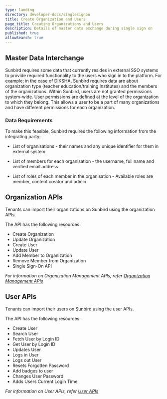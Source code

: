 ```yaml
---
type: landing
directory: developer-docs/singlesignon
title: Create Organization and Users
page_title: Creating Organizations and Users
description: Details of master data exchange during single sign on
published: true
allowSearch: true
---
```



## Master Data Interchange

Sunbird requires some data that currently resides in external SSO systems to provide required functionality to the users who sign in to the platform. For example; in the case of DIKSHA, Sunbird requires data are about organization type (teacher education/training Institutes) and the members of the organizations. Within Sunbird, users are not granted permissions system-wide. User permissions are defined at the level of the organization to which they belong. This allows a user to be a part of many organizations and have different permissions for each organization.

### Data Requirements

To make this feasible, Sunbird requires the following information from the integrating party:

- List of organisations - their names and any unique identifier for them in external system

- List of members for each organisation - the username, full name and verified email address

- List of roles of each member in the organisation - Available roles are member, content creator and admin

## Organization APIs

Tenants can import their organizations on Sunbird using the organization APIs. 

The API has the following resources:

- Create Organization
- Update Organization
- Create User
- Update User
- Add Member to Organization
- Remove Member from Organization
- Single Sign-On API

*For information on Organization Management APIs, refer [Organization Management APIs](apis/orgapi/)*

## User APIs

Tenants can import their users on Sunbird using the user APIs. 

The API has the following resources:

- Create User
- Search User
- Fetch User by Login ID
- Get User by Login ID
- Updates User
- Logs in User
- Logs out User
- Resets Forgotten Password
- Add badges to user
- Changes User Password
- Adds Users Current Login Time

*For information on User APIs, refer [User APIs](apis/userapi/)*

